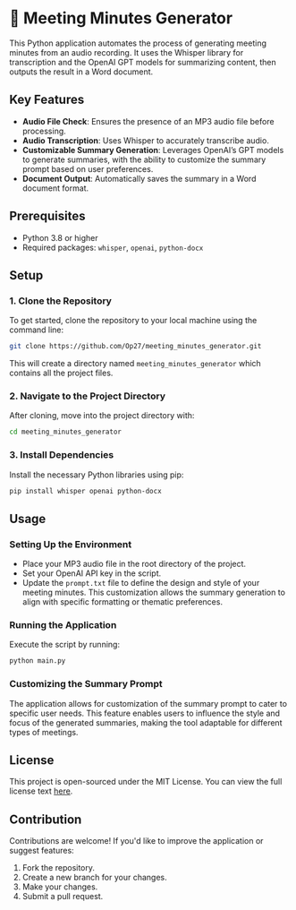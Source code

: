 # 📝 Meeting Minutes Generator
This Python application automates the process of generating meeting minutes from an audio recording. It uses the Whisper library for transcription and the OpenAI GPT models for summarizing content, then outputs the result in a Word document.

## Key Features
- **Audio File Check**: Ensures the presence of an MP3 audio file before processing.
- **Audio Transcription**: Uses Whisper to accurately transcribe audio.
- **Customizable Summary Generation**: Leverages OpenAI’s GPT models to generate summaries, with the ability to customize the summary prompt based on user preferences.
- **Document Output**: Automatically saves the summary in a Word document format.

## Prerequisites
- Python 3.8 or higher
- Required packages: `whisper`, `openai`, `python-docx`

## Setup

### 1. Clone the Repository
To get started, clone the repository to your local machine using the command line:

   ```bash
   git clone https://github.com/Op27/meeting_minutes_generator.git
   ```

This will create a directory named `meeting_minutes_generator` which contains all the project files.

### 2. Navigate to the Project Directory
After cloning, move into the project directory with:

   ```bash
   cd meeting_minutes_generator
   ```

### 3. Install Dependencies
Install the necessary Python libraries using pip:

   ```bash
   pip install whisper openai python-docx
   ```

## Usage
### Setting Up the Environment
- Place your MP3 audio file in the root directory of the project.
- Set your OpenAI API key in the script.
- Update the `prompt.txt` file to define the design and style of your meeting minutes. This customization allows the summary generation to align with specific formatting or thematic preferences.

### Running the Application
Execute the script by running:

   ```bash
   python main.py
   ```

### Customizing the Summary Prompt
The application allows for customization of the summary prompt to cater to specific user needs. This feature enables users to influence the style and focus of the generated summaries, making the tool adaptable for different types of meetings.

## License
This project is open-sourced under the MIT License. You can view the full license text [here](https://opensource.org/licenses/MIT).

## Contribution
Contributions are welcome! If you'd like to improve the application or suggest features:
1. Fork the repository.
2. Create a new branch for your changes.
3. Make your changes.
4. Submit a pull request.

